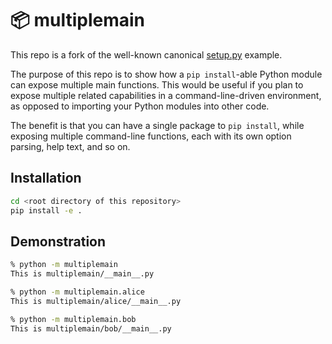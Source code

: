 📦 multiplemain
=======================

This repo is a fork of the well-known canonical 
[setup.py](https://github.com/navdeep-G/setup.py) example.

The purpose of this repo is to show how a `pip install`-able
Python module can expose multiple main functions. This would be
useful if you plan to expose multiple related capabilities in a
command-line-driven environment, as opposed to importing your
Python modules into other code.

The benefit is that you can have a single package to `pip install`,
while exposing multiple command-line functions, each with its own
option parsing, help text, and so on.

Installation
-----

```bash
cd <root directory of this repository>
pip install -e .
```

Demonstration
-----

```bash
% python -m multiplemain
This is multiplemain/__main__.py

% python -m multiplemain.alice
This is multiplemain/alice/__main__.py

% python -m multiplemain.bob
This is multiplemain/bob/__main__.py
```